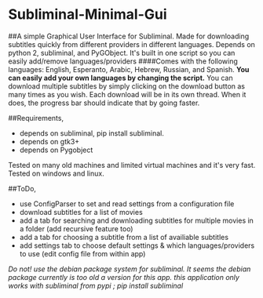 # Subliminal-Minimal-Gui

##A simple Graphical User Interface for Subliminal.
Made for downloading subtitles quickly from different providers in different languages.
Depends on python 2, subliminal, and PyGObject.
It's built in one script so you can easily add/remove languages/providers
####Comes with the following languages:
English, Esperanto, Arabic, Hebrew, Russian, and Spanish.
**You can easily add your own languages by changing the script.**
You can download multiple subtitles by simply clicking on the download button as many times as you wish. Each download will be in its own thread. When it does, the progress bar should indicate that by going faster.

##Requirements,
- depends on subliminal, pip install subliminal.
- depends on gtk3+
- depends on Pygobject

Tested on many old machines and limited virtual machines and it's very fast.
Tested on windows and linux.

##ToDo,
- use ConfigParser to set and read settings from a configuration file
- download subtitles for a list of movies
- add a tab for searching and downloading subtitles for multiple movies in a folder (add recursive feature too)
- add a tab for choosing a subtitle from a list of availiable subtitles
- add settings tab to choose default settings & which languages/providers to use (edit config file from within app)

*Do not! use the debian package system for subliminal. It seems the debian package currently is too old a version for this app. this application only works with subliminal from pypi ; pip install subliminal*
